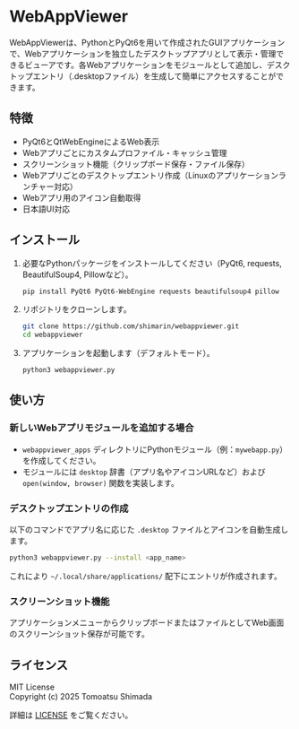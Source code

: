 # WebAppViewer

WebAppViewerは、PythonとPyQt6を用いて作成されたGUIアプリケーションで、Webアプリケーションを独立したデスクトップアプリとして表示・管理できるビューアです。各Webアプリケーションをモジュールとして追加し、デスクトップエントリ（.desktopファイル）を生成して簡単にアクセスすることができます。

## 特徴

- PyQt6とQtWebEngineによるWeb表示
- Webアプリごとにカスタムプロファイル・キャッシュ管理
- スクリーンショット機能（クリップボード保存・ファイル保存）
- Webアプリごとのデスクトップエントリ作成（Linuxのアプリケーションランチャー対応）
- Webアプリ用のアイコン自動取得
- 日本語UI対応

## インストール

1. 必要なPythonパッケージをインストールしてください（PyQt6, requests, BeautifulSoup4, Pillowなど）。

   ```bash
   pip install PyQt6 PyQt6-WebEngine requests beautifulsoup4 pillow
   ```

2. リポジトリをクローンします。

   ```bash
   git clone https://github.com/shimarin/webappviewer.git
   cd webappviewer
   ```

3. アプリケーションを起動します（デフォルトモード）。

   ```bash
   python3 webappviewer.py
   ```

## 使い方

### 新しいWebアプリモジュールを追加する場合

- `webappviewer_apps` ディレクトリにPythonモジュール（例：`mywebapp.py`）を作成してください。
- モジュールには `desktop` 辞書（アプリ名やアイコンURLなど）および `open(window, browser)` 関数を実装します。

### デスクトップエントリの作成

以下のコマンドでアプリ名に応じた `.desktop` ファイルとアイコンを自動生成します。

```bash
python3 webappviewer.py --install <app_name>
```

これにより `~/.local/share/applications/` 配下にエントリが作成されます。

### スクリーンショット機能

アプリケーションメニューからクリップボードまたはファイルとしてWeb画面のスクリーンショット保存が可能です。

## ライセンス

MIT License  
Copyright (c) 2025 Tomoatsu Shimada

詳細は [LICENSE](./LICENSE) をご覧ください。
